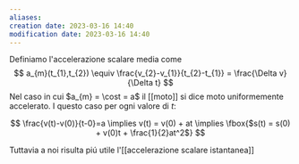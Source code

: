 ```yaml
---
aliases: 
creation date: 2023-03-16 14:40
modification date: 2023-03-16 14:40
---
```


Definiamo l'accelerazione scalare media come
$$
a_{m}(t_{1},t_{2}) \equiv \frac{v_{2}-v_{1}}{t_{2}-t_{1}} = \frac{\Delta v}{\Delta t}
$$
Nel caso in cui $a_{m} = \cost = a$ il [[moto]] si dice moto uniformemente accelerato. I questo caso per ogni valore di $t$:

$$
\frac{v(t)-v(0)}{t-0}=a \implies v(t) = v(0) + at \implies \fbox{$s(t) = s(0) + v(0)t + \frac{1}{2}at^2$}
$$


Tuttavia a noi risulta piú utile l'[[accelerazione scalare istantanea]]